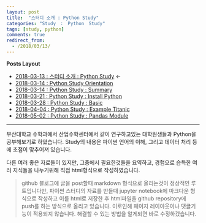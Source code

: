 ```yaml
---
layout: post
title:  "스터디 소개 : Python Study"
categories: "Study　:　Python　Study"
tags: [study, python]
comments: true
redirect_from:
  - /2018/03/13/
---
```


**Posts Layout**

- [2018-03-13 : 스터디 소개 : Python Study](https://000namc.github.io/blog/2018/03/13/Python-Study/) $\leftarrow$  
- [2018-03-14 : Python Study Orientation](https://000namc.github.io/blog/2018/03/14/Python-Study-Orientation/)  
- [2018-03-14 : Python Study : Summary](https://000namc.github.io/blog/2018/03/14/Python-Study-Summary/)
- [2018-03-21 : Python Study : Install Python](https://000namc.github.io/blog/2018/03/21/Python-Study-Install-Python/)
- [2018-03-28 : Python Study : Basic](https://000namc.github.io/blog/2018/03/28/Python-Study-Basic/)
- [2018-04-04 : Python Study : Example Titanic](https://000namc.github.io/blog/2018/04/04/Python-Study-Example-Titanic/)
- [2018-05-02 : Python Study : Pandas Module](https://000namc.github.io/blog/2018/05/02/Python-Study-Pandas-Module/)

___

부산대학교 수학과에서 산업수학센터에서 같이 연구하고있는 대학원생들과 Python을 공부해보기로 하였습니다. Study의 내용은 파이썬 언어의 이해, 그리고 데이터 처리 등에 초점이 맞추어져 있습니다.

다른 여러 좋은 자료들이 있지만, 그중에서 필요한것들을 요약하고, 경험으로 습득한 여러 지식들을 나누기위해 직접 html형식으로 작성하였습니다.

> github 블로그에 글을 post할때 markdown 형식으로 올리는것이 정상적인 루트입니다만, 파이썬 스터디의 자료를 만들때 jupyter notebook에 마크다운 형식으로 작성하고 이를 html로 저장한 후 html파일을 github repository에 push를 하는 방식으로 올리고 있습니다. 이로인해 페이지 레이아웃이나 댓글기능이 적용되지 않습니다. 해결할 수 있는 방법을 알게되면 바로 수정하겠습니다.
